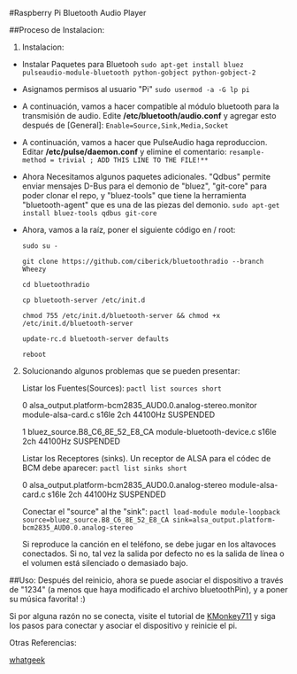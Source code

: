 #Raspberry Pi Bluetooth Audio Player 

##Proceso de Instalacion:
1. Instalacion:
  * Instalar Paquetes para Bluetooh
    `sudo apt-get install bluez pulseaudio-module-bluetooth python-gobject python-gobject-2`
  * Asignamos permisos al usuario "Pi"
    `sudo usermod -a -G lp pi`
  * A continuación, vamos a hacer compatible al módulo bluetooth para la transmisión de audio. Edite **/etc/bluetooth/audio.conf** y agregar esto después de [General]:
    `Enable=Source,Sink,Media,Socket`
  * A continuación, vamos a hacer que PulseAudio haga reproduccion. Editar **/etc/pulse/daemon.conf** y elimine el comentario: `resample-method = trivial ; ADD THIS LINE TO THE FILE!**`
  * Ahora Necesitamos algunos paquetes adicionales. "Qdbus" permite enviar mensajes D-Bus para el demonio de "bluez", "git-core" para poder clonar el repo, y "bluez-tools" que tiene la herramienta "bluetooth-agent" que es una de las piezas del demonio.
    `sudo apt-get install bluez-tools qdbus git-core`

  * Ahora, vamos a la raíz, poner el siguiente código en / root:
     
    `sudo su -`

    `git clone https://github.com/ciberick/bluetoothradio --branch Wheezy`
    
    `cd bluetoothradio`
    
    `cp bluetooth-server /etc/init.d`
    
    `chmod 755 /etc/init.d/bluetooth-server && chmod +x /etc/init.d/bluetooth-server`
    
    `update-rc.d bluetooth-server defaults`
    
    `reboot`
    
2. Solucionando algunos problemas que se pueden presentar:
 
    Listar los Fuentes(Sources): `pactl list sources short`

    0 alsa_output.platform-bcm2835_AUD0.0.analog-stereo.monitor    module-alsa-card.c    s16le 2ch 44100Hz    SUSPENDED

    1 bluez_source.B8_C6_8E_52_E8_CA    module-bluetooth-device.c    s16le 2ch 44100Hz    SUSPENDED

    Listar los Receptores (sinks). Un receptor de ALSA para el códec de BCM debe aparecer: `pactl list sinks short`
    
    0 alsa_output.platform-bcm2835_AUD0.0.analog-stereo    module-alsa-card.c    s16le 2ch 44100Hz    SUSPENDED
 
    Conectar el "source" al the "sink": `pactl load-module module-loopback source=bluez_source.B8_C6_8E_52_E8_CA sink=alsa_output.platform-bcm2835_AUD0.0.analog-stereo`

    Si reproduce la canción en el teléfono, se debe jugar en los altavoces conectados. Si no, tal vez la salida por defecto no es la salida de línea o el volumen está silenciado o demasiado bajo.

##Uso:
Después del reinicio, ahora se puede asociar el dispositivo a través de "1234" (a menos que haya modificado el archivo bluetoothPin), y a poner su música favorita! :)

Si por alguna razón no se conecta, visite el tutorial de [KMonkey711](http://kmonkey711.blogspot.com/2012/12/a2dp-audio-on-raspberry-pi.html) y siga los pasos para conectar y asociar el dispositivo y reinicie el pi.

Otras Referencias:

[whatgeek](http://blog.whatgeek.com.pt/2014/04/20/raspberry-pi-bluetooth-wireless-speaker/)

